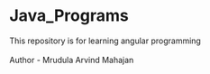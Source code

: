 # Java_Programs
This repository is for learning angular programming  
<br>
Author - Mrudula Arvind Mahajan